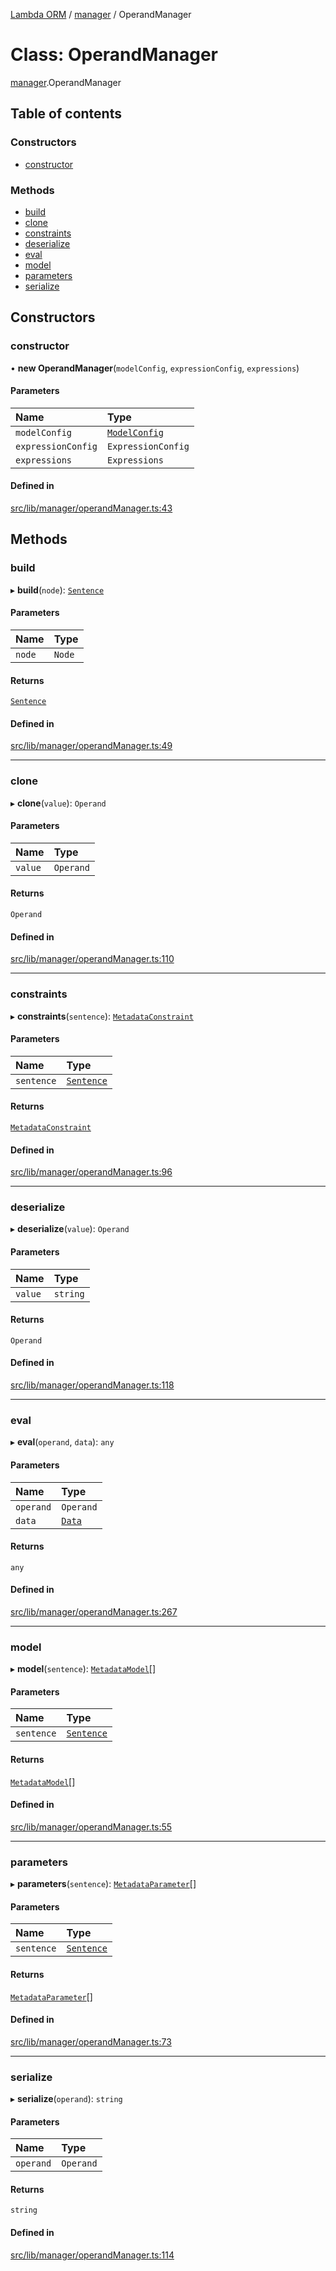 [Lambda ORM](../README.md) / [manager](../modules/manager.md) / OperandManager

# Class: OperandManager

[manager](../modules/manager.md).OperandManager

## Table of contents

### Constructors

- [constructor](manager.OperandManager.md#constructor)

### Methods

- [build](manager.OperandManager.md#build)
- [clone](manager.OperandManager.md#clone)
- [constraints](manager.OperandManager.md#constraints)
- [deserialize](manager.OperandManager.md#deserialize)
- [eval](manager.OperandManager.md#eval)
- [model](manager.OperandManager.md#model)
- [parameters](manager.OperandManager.md#parameters)
- [serialize](manager.OperandManager.md#serialize)

## Constructors

### constructor

• **new OperandManager**(`modelConfig`, `expressionConfig`, `expressions`)

#### Parameters

| Name | Type |
| :------ | :------ |
| `modelConfig` | [`ModelConfig`](manager.ModelConfig.md) |
| `expressionConfig` | `ExpressionConfig` |
| `expressions` | `Expressions` |

#### Defined in

[src/lib/manager/operandManager.ts:43](https://github.com/FlavioLionelRita/lambdaorm/blob/15e828d/src/lib/manager/operandManager.ts#L43)

## Methods

### build

▸ **build**(`node`): [`Sentence`](model.Sentence.md)

#### Parameters

| Name | Type |
| :------ | :------ |
| `node` | `Node` |

#### Returns

[`Sentence`](model.Sentence.md)

#### Defined in

[src/lib/manager/operandManager.ts:49](https://github.com/FlavioLionelRita/lambdaorm/blob/15e828d/src/lib/manager/operandManager.ts#L49)

___

### clone

▸ **clone**(`value`): `Operand`

#### Parameters

| Name | Type |
| :------ | :------ |
| `value` | `Operand` |

#### Returns

`Operand`

#### Defined in

[src/lib/manager/operandManager.ts:110](https://github.com/FlavioLionelRita/lambdaorm/blob/15e828d/src/lib/manager/operandManager.ts#L110)

___

### constraints

▸ **constraints**(`sentence`): [`MetadataConstraint`](../interfaces/model.MetadataConstraint.md)

#### Parameters

| Name | Type |
| :------ | :------ |
| `sentence` | [`Sentence`](model.Sentence.md) |

#### Returns

[`MetadataConstraint`](../interfaces/model.MetadataConstraint.md)

#### Defined in

[src/lib/manager/operandManager.ts:96](https://github.com/FlavioLionelRita/lambdaorm/blob/15e828d/src/lib/manager/operandManager.ts#L96)

___

### deserialize

▸ **deserialize**(`value`): `Operand`

#### Parameters

| Name | Type |
| :------ | :------ |
| `value` | `string` |

#### Returns

`Operand`

#### Defined in

[src/lib/manager/operandManager.ts:118](https://github.com/FlavioLionelRita/lambdaorm/blob/15e828d/src/lib/manager/operandManager.ts#L118)

___

### eval

▸ **eval**(`operand`, `data`): `any`

#### Parameters

| Name | Type |
| :------ | :------ |
| `operand` | `Operand` |
| `data` | [`Data`](model.Data.md) |

#### Returns

`any`

#### Defined in

[src/lib/manager/operandManager.ts:267](https://github.com/FlavioLionelRita/lambdaorm/blob/15e828d/src/lib/manager/operandManager.ts#L267)

___

### model

▸ **model**(`sentence`): [`MetadataModel`](../interfaces/model.MetadataModel.md)[]

#### Parameters

| Name | Type |
| :------ | :------ |
| `sentence` | [`Sentence`](model.Sentence.md) |

#### Returns

[`MetadataModel`](../interfaces/model.MetadataModel.md)[]

#### Defined in

[src/lib/manager/operandManager.ts:55](https://github.com/FlavioLionelRita/lambdaorm/blob/15e828d/src/lib/manager/operandManager.ts#L55)

___

### parameters

▸ **parameters**(`sentence`): [`MetadataParameter`](../interfaces/model.MetadataParameter.md)[]

#### Parameters

| Name | Type |
| :------ | :------ |
| `sentence` | [`Sentence`](model.Sentence.md) |

#### Returns

[`MetadataParameter`](../interfaces/model.MetadataParameter.md)[]

#### Defined in

[src/lib/manager/operandManager.ts:73](https://github.com/FlavioLionelRita/lambdaorm/blob/15e828d/src/lib/manager/operandManager.ts#L73)

___

### serialize

▸ **serialize**(`operand`): `string`

#### Parameters

| Name | Type |
| :------ | :------ |
| `operand` | `Operand` |

#### Returns

`string`

#### Defined in

[src/lib/manager/operandManager.ts:114](https://github.com/FlavioLionelRita/lambdaorm/blob/15e828d/src/lib/manager/operandManager.ts#L114)

